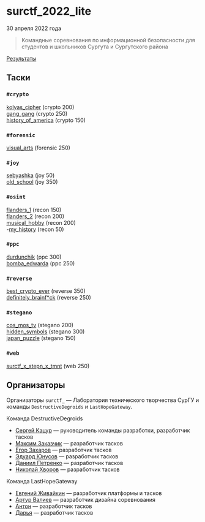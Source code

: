 # surctf_2022_lite

30 апреля 2022 года

>Командные соревнования по информационной безопасности для студентов и школьников Сургута и Сургутского района

[Результаты](SCOREBOARD.md)

## Таски

### `#crypto`
[kolyas_cipher](tasks/crypto/kolyas_cipher/) (crypto 200)  
[gang_gang](tasks/crypto/gang_gang/) (crypto 250)  
[history_of_america](tasks/crypto/history_of_america/) (crypto 150)  

### `#forensic`
[visual_arts](tasks/forensic/visual_arts/) (forensic 250)  

### `#joy`
[sebyashka](tasks/joy/sebyashka/) (joy 50)  
[old_school](tasks/joy/old_school/) (joy 350)  

### `#osint`
[flanders_1](tasks/osint/flanders_1/) (recon 150)  
[flanders_2](tasks/osint/flanders_2/) (recon 200)  
[musical_hobby](tasks/osint/musical_hobby/) (recon 200)  
-[my_history](tasks/osint/my_history/) (recon 50)  

### `#ppc`
[durdunchik](tasks/ppc/durdunchik/) (ppc 300)  
[bomba_edwarda](tasks/ppc/bomba_edwarda/) (ppc 250)  

### `#reverse`
[best_crypto_ever](tasks/reverse/best_crypto_ever/) (reverse 350)  
[definitely_brainf*ck](tasks/reverse/definitely_brainfck/) (reverse 250)  

### `#stegano`
[cos_mos_tv](tasks/stegano/cos_mos_tv/) (stegano 200)  
[hidden_symbols](tasks/stegano/hidden_symbols/) (stegano 300)  
[japan_puzzle](tasks/stegano/japan_puzzle/) (stegano 150)  

### `#web`
[surctf_x_stepn_x_tmnt](tasks/web/surctf_x_stepn_x_tmnt/) (web 250)  


## Организаторы

Организаторы `surctf_` — Лаборатория технического творчества СурГУ и команды `DestructiveDegroids` и `LastHopeGateway`.

Команда DestructiveDegroids

* [Сергей Кацур](https://github.com/richkats) — руководитель команды разработки, разработчик тасков
* [Максим Заказчик](https://github.com/s4lat) — разработчик тасков  
* [Егор Захаров](https://github.com/pigadoor) — разработчик тасков  
* [Эдуард Юнусов](https://github.com/Killllero0) — разработчик тасков  
* [Даниил Петренко](https://github.com/bendermachine) — разработчик тасков  
* [Николай Хворов](https://github.com/nikolaus86) — разработчик тасков  

Команда LastHopeGateway

* [Евгений Живайкин](https://github.com/EZhivaikin) — разработчик платформы и тасков  
* [Артур Валиев](https://github.com/h0pedev) — разработчик дизайна соревнования  
* [Антон](https://t.me/antoha243) — разработчик тасков  
* [Дарья](https://t.me/daria_mlks) — разработчик тасков  
